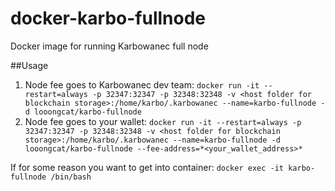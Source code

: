 # docker-karbo-fullnode
Docker image for running Karbowanec full node

##Usage

1. Node fee goes to Karbowanec dev team: `docker run -it --restart=always -p 32347:32347 -p 32348:32348 -v <host folder for blockchain storage>:/home/karbo/.karbowanec --name=karbo-fullnode -d looongcat/karbo-fullnode`
2. Node fee goes to your wallet: `docker run -it --restart=always -p 32347:32347 -p 32348:32348 -v <host folder for blockchain storage>:/home/karbo/.karbowanec --name=karbo-fullnode -d looongcat/karbo-fullnode --fee-address=*<your_wallet_address>*`

If for some reason you want to get into container:
  `docker exec -it karbo-fullnode /bin/bash`